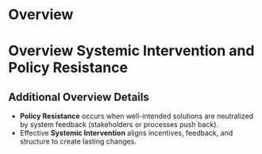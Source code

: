# Overview
# Overview Systemic Intervention and Policy Resistance

## Additional Overview Details
- **Policy Resistance** occurs when well-intended solutions are neutralized by system feedback (stakeholders or processes push back).  
- Effective **Systemic Intervention** aligns incentives, feedback, and structure to create lasting changes.



